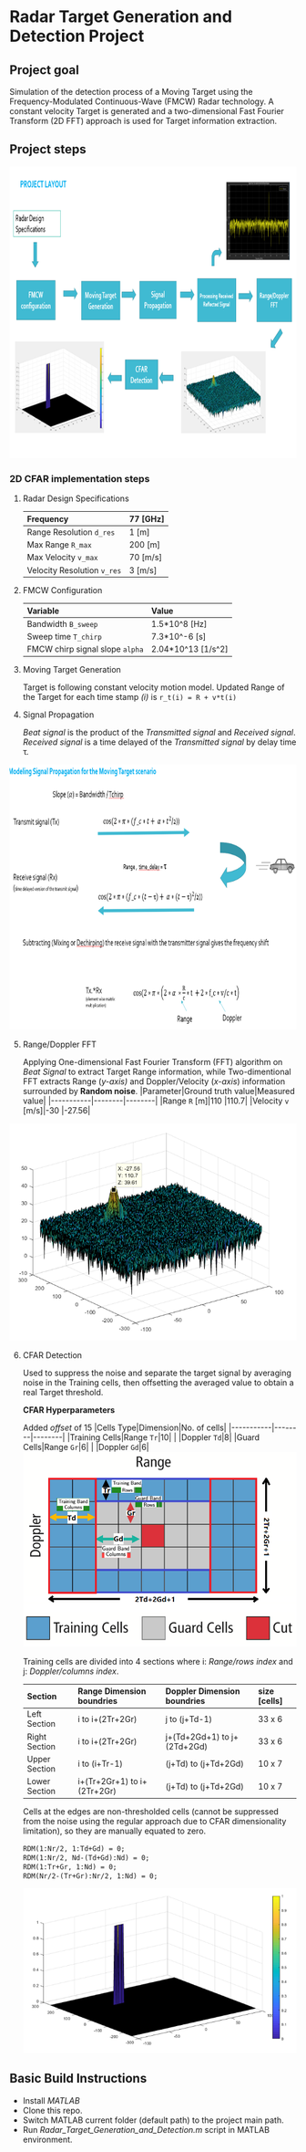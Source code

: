 # **Radar Target Generation and Detection Project**

## Project goal
Simulation of the detection process of a Moving Target using the Frequency-Modulated Continuous-Wave (FMCW) Radar technology. A constant velocity Target is generated and a two-dimensional Fast Fourier Transform (2D FFT) approach is used for Target information extraction.

## Project steps

<img src="./imgs/1_project_layout.png" alt="Project Layout" width="900" height="511">

### 2D CFAR implementation steps 
1. Radar Design Specifications

    |Frequency|77 [GHz]|
    |-----------|--------|
    |Range Resolution `d_res`|1 [m]|
    |Max Range `R_max`|200 [m]|
    |Max Velocity `v_max`|70 [m/s]|
    |Velocity Resolution `v_res`|3 [m/s]|

2. FMCW Configuration

    |Variable|Value|
    |-----------|--------|
    |Bandwidth `B_sweep`|1.5*10^8 [Hz]|
    |Sweep time `T_chirp`|7.3*10^-6 [s]|
    |FMCW chirp signal slope `alpha`|2.04*10^13 [1/s^2]|

3. Moving Target Generation
   
   Target is following constant velocity motion model. Updated Range of the Target for each time stamp _(i)_ is `r_t(i) = R + v*t(i)`

4. Signal Propagation
    
    _Beat signal_ is the product of the _Transmitted signal_ and _Received signal_. _Received signal_ is a time delayed of the _Transmitted signal_ by delay time τ. 
<img src="./imgs/2_signal_propagation.png" alt="Propagation formulas" width="800" height="465">

5. Range/Doppler FFT

    Applying One-dimensional Fast Fourier Transform (FFT) algorithm on _Beat Signal_ to extract Target Range information, while Two-dimentional FFT extracts Range (_y-axis)_ and Doppler/Velocity (_x-axis_) information surrounded by **Random noise**.
   |Parameter|Ground truth value|Measured value|
   |-----------|--------|--------|
   |Range `R` [m]|110 |110.7|
   |Velocity `v` [m/s]|-30 |-27.56|
   
<img src="./imgs/3_2DFFT.png" alt="2D FFT">


   
6. CFAR Detection

    Used to suppress the noise and separate the target signal by averaging noise in the Training cells, then offsetting the averaged value to obtain a real Target threshold.

    **CFAR Hyperparameters**
    
    Added _offset_ of 15
    |Cells Type|Dimension|No. of cells|
    |-----------|--------|--------|
    |Training Cells|Range `Tr`|10|
    |              |Doppler `Td`|8|
    |Guard Cells|Range `Gr`|6|
    |               |Doppler `Gd`|6|
    <img src="./imgs/4_2DCFAR.png" alt="2D CFAR Cells" width="500" height="342">

    Training cells are divided into 4 sections where i: _Range/rows index_ and j: _Doppler/columns index_.
    
    |Section|Range Dimension boundries|Doppler Dimension boundries|size [cells]|
    |-----------|--------|--------|--------|
    |Left Section|i to i+(2Tr+2Gr)|j to (j+Td-1)|33 x 6|
    |Right Section|i to i+(2Tr+2Gr)|j+(Td+2Gd+1) to j+(2Td+2Gd)|33 x 6|
    |Upper Section| i to (i+Tr-1) | (j+Td) to (j+Td+2Gd)|10 x 7|
    |Lower Section|i+(Tr+2Gr+1) to i+(2Tr+2Gr)|(j+Td) to (j+Td+2Gd)|10 x 7|

    Cells at the edges are non-thresholded cells (cannot be suppressed from the noise using the regular approach due to CFAR dimensionality limitation), so they are manually equated to zero.
    
    ```
    RDM(1:Nr/2, 1:Td+Gd) = 0;
    RDM(1:Nr/2, Nd-(Td+Gd):Nd) = 0;
    RDM(1:Tr+Gr, 1:Nd) = 0;
    RDM(Nr/2-(Tr+Gr):Nr/2, 1:Nd) = 0; 
    ```
    <img src="./imgs/5_CFAR_Output.png" alt="CFAR Output">


## Basic Build Instructions

- Install _MATLAB_
- Clone this repo. 
- Switch MATLAB current folder (default path) to the project main path.
- Run _Radar_Target_Generation_and_Detection.m_ script in MATLAB environment.
